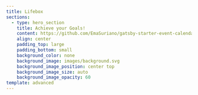 ```yaml
---
title: Lifebox
sections:
  - type: hero_section
    title: Achieve your Goals!
    content: https://github.com/EmaSuriano/gatsby-starter-event-calendar
    align: center
    padding_top: large
    padding_bottom: small
    background_color: none
    background_image: images/background.svg
    background_image_position: center top
    background_image_size: auto
    background_image_opacity: 60
template: advanced
---
```

